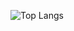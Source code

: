 ![Top Langs](https://github-readme-stats.vercel.app/api/top-langs/?username=NOS-AE&layout=compact&theme=tokyonight)

